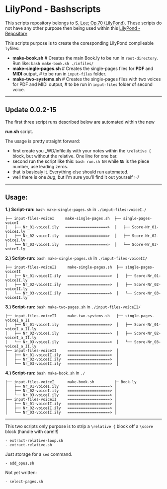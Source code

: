 # LilyPond - Bashscripts

This scripts repository belongs to [S. Lee; Op.70 (LilyPond)](https://github.com/nathanaelmeister/Lee-_Sebastian_-_Op.70_-_40_Easy_Etudes_for_Cello).
These scripts do not have any other purpose then being used within this [LilyPond - Repository](https://github.com/nathanaelmeister/Lee-_Sebastian_-_Op.70_-_40_Easy_Etudes_for_Cello)

This scripts purpose is to create the coresponding LilyPond compileable `ly`files:


- **make-book.sh**           # Creates the main Book.ly to be run in `root-directory`. Run like: `bash make-book.sh ./infiles/`
- **make-single-pages.sh**   # Creates the single-pages files for **PDF** and **MIDI** output,
                         # to be run in `input-files` folder.
- **make-two-systems.sh**    # Creates the single-pages files with two voices for PDF and MIDI output,
                         # to be run in `input-files` folder of second voice.

______________________________________________________________________________

## Update 0.0.2-15

The first three script runs described below are automated within the new

  **run.sh** script.

The usage is pretty straight forward:

- first create you _WD/infile.ily with your notes within the `\relative {` block, but without the relative. One line for one bar.
- second run the script like this: `bash run.sh NN` while `NN` is the piece number, use leading zeros.
- that is basicaly it. Everything else should run automated.
- well there is one *bug*, but I'm sure you'll find it out yourself *:-)*
______________________________________________________________________________

## Usage:

**1.) Script-run:** `bash make-single-pages.sh` in `./input-files-voiceI./`

```
├── input-files-voiceI     make-single-pages.sh  ├── single-pages-voiceI   
│   ├── Nr_01-voiceI.ily   ===================>  │   ├── Score-Nr_01-voiceI.ly
│   ├── Nr_02-voiceI.ily   ===================>  │   ├── Score-Nr_02-voiceI.ly
│   └── Nr_03-voiceI.ily   ===================>  │   └── Score-Nr_03-voiceI.ly
```

**2.) Script-run:** `bash make-single-pages.sh` in `./input-files-voiceII/`

```
├── input-files-voiceII     make-single-pages.sh  ├── single-pages-voiceII
│   ├── Nr_01-voiceII.ily   ===================>  │   ├── Score-Nr_01-voiceII.ly
│   ├── Nr_02-voiceII.ily   ===================>  │   ├── Score-Nr_02-voiceII.ly
│   └── Nr_03-voiceII.ily   ===================>  │   └── Score-Nr_03-voiceII.ly
```

**3.) Script-run:** `bash make-two-pages.sh` in `./input-files-voiceII/`

```
├── input-files-voiceII     make-two-systems.sh   ├── single-pages-voiceI_a_II
│   ├── Nr_01-voiceI.ily    ===================>  │   ├── Score-Nr_01-voiceI_a_II.ly
│   ├── Nr_02-voiceI.ily    ===================>  │   ├── Score-Nr_02-voiceI_a_II.ly
│   └── Nr_03-voiceI.ily    ===================>  │   └── Score-Nr_03-voiceI_a_II.ly
├── input-files-voiceII     ===================>  │
│   ├── Nr_01-voiceII.ily   ===================>  │
│   ├── Nr_02-voiceII.ily   ===================>  │
│   └── Nr_03-voiceII.ily   ===================>  │
```

**4.) Script-run:** `bash make-book.sh` in `./`

```
├── input-files-voiceI      make-book.sh         ├─ Book.ly
│   ├── Nr_01-voiceI.ily    ===================> │
│   ├── Nr_02-voiceI.ily    ===================> │
│   └── Nr_03-voiceI.ily    ===================> │
├── input-files-voiceII     ===================> │
│   ├── Nr_01-voiceII.ily   ===================> │
│   ├── Nr_02-voiceII.ily   ===================> │
│   └── Nr_03-voiceII.ily   ===================> │
```
______________________________________________________________________________


This two scripts only purpose is to strip a `\relative {` block off a `\score` block (handle with care!!!)

```
- extract-relative-loop.sh
- extract-relative.sh
```

Just storage for a `sed` command.

`- add_opus.sh`

Not yet written:

`- select-pages.sh`
